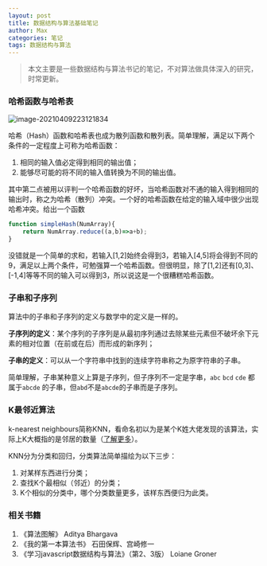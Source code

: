 ```yaml
---
layout: post
title: 数据结构与算法基础笔记
author: Max
categories: 笔记
tags: 数据结构与算法
---
```




> 本文主要是一些数据结构与算法书记的笔记，不对算法做具体深入的研究，时常更新。

### 哈希函数与哈希表

![image-20210409223121834](https://media-bed.streakingman.com/image-20210409223121834.png)

哈希（Hash）函数和哈希表也成为散列函数和散列表。简单理解，满足以下两个条件的一定程度上可称为哈希函数：

1. 相同的输入值必定得到相同的输出值；
2. 能够尽可能的将不同的输入值转换为不同的输出值。

其中第二点被用以评判一个哈希函数的好坏，当哈希函数对不通的输入得到相同的输出时，称之为哈希（散列）冲突。一个好的哈希函数在给定的输入域中很少出现哈希冲突。给出一个函数

```javascript
function simpleHash(NumArray){
    return NumArray.reduce((a,b)=>a+b);
}
```

没错就是一个简单的求和，若输入[1,2]始终会得到3，若输入[4,5]将会得到不同的9，满足以上两个条件，可勉强算一个哈希函数。但很明显，除了[1,2]还有[0,3]、[-1,4]等等不同的输入可以得到3，所以说这是一个很糟糕哈希函数。



### 子串和子序列

算法中的子串和子序列的定义与数学中的定义是一样的。

**子序列的定义**：某个序列的子序列是从最初序列通过去除某些元素但不破坏余下元素的相对位置（在前或在后）而形成的新序列；

**子串的定义**：可以从一个字符串中找到的连续字符串称之为原字符串的子串。

简单理解，子串某种意义上算是子序列，但子序列不一定是字串，`abc`  `bcd`  `cde` 都属于`abcde` 的子串，但`abd`不是`abcde`的子串而是子序列。



### K最邻近算法

k-nearest neighbours简称KNN，看命名初以为是某个K姓大佬发现的该算法，实际上K大概指的是邻居的数量（[了解更多](https://zh.wikipedia.org/wiki/K-%E8%BF%91%E9%82%BB%E7%AE%97%E6%B3%95)）。

KNN分为分类和回归，分类算法简单描绘为以下三步：

1. 对某样东西进行分类；
2. 查找K个最相似（邻近）的分类；
3. K个相似的分类中，哪个分类数量更多，该样东西便归为此类。



### 相关书籍

1. 《算法图解》 Aditya Bhargava
2. 《我的第一本算法书》 石田保辉、宫崎修一
3. 《学习javascript数据结构与算法》（第2、3版） Loiane Groner



<script>
	console.log('test')
</script>

